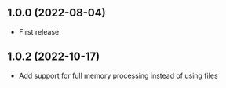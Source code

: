 ## 1.0.0 (2022-08-04)

* First release

## 1.0.2 (2022-10-17)

* Add support for full memory processing instead of using files
